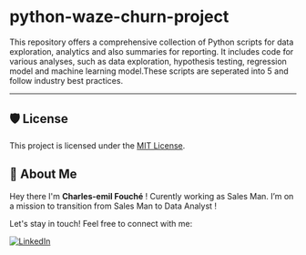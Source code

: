 # python-waze-churn-project
This repository offers a comprehensive collection of Python scripts for data exploration, analytics and also summaries for reporting. It includes code for various analyses, such as data exploration, hypothesis testing, regression model and machine learning model.These scripts are seperated into 5 and follow industry best practices.

---

## 🛡️ License

This project is licensed under the [MIT License](LICENSE).

## 🌟 About Me

Hey there I'm **Charles-emil Fouché** ! Curently working as Sales Man. I’m on a mission to transition from Sales Man to  Data Analyst !

Let's stay in touch! Feel free to connect with me:

[![LinkedIn](https://img.shields.io/badge/LinkedIn-0077B5?style=for-the-badge&logo=linkedin&logoColor=white)](https://www.linkedin.com/in/charles-emil-fouche/)
